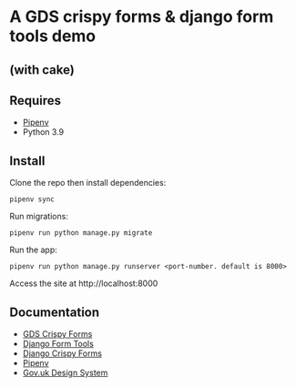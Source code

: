 # A GDS crispy forms & django form tools demo
## (with cake)

## Requires
* [Pipenv](https://pypi.org/project/pipenv/)
* Python 3.9

## Install

Clone the repo then install dependencies:

```
pipenv sync
```


Run migrations:

```
pipenv run python manage.py migrate
```

Run the app:

```
pipenv run python manage.py runserver <port-number. default is 8000>
```

Access the site at http://localhost:8000

## Documentation
* [GDS Crispy Forms](https://crispy-forms-gds.readthedocs.io/en/latest/)
* [Django Form Tools](https://django-formtools.readthedocs.io/en/latest/index.html)
* [Django Crispy Forms](https://django-crispy-forms.readthedocs.io/en/latest/)
* [Pipenv](https://pipenv.pypa.io/en/latest/)
* [Gov.uk Design System](https://design-system.service.gov.uk/)